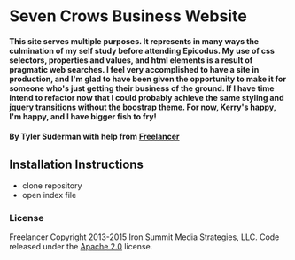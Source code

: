 # Seven Crows Business Website

#### This site serves multiple purposes. It represents in many ways the culmination of my self study before attending Epicodus. My use of css selectors, properties and values, and html elements is a result of pragmatic web searches. I feel very accomplished to have a site in production, and I'm glad to have been given the opportunity to make it for someone who's just getting their business of the ground. If I have time intend to refactor now that I could probably achieve the same styling and jquery transitions without the boostrap theme. For now, Kerry's happy, I'm happy, and I have bigger fish to fry!

#### By Tyler Suderman with help from [Freelancer](http://startbootstrap.com/template-overviews/freelancer/)

## Installation Instructions

* clone repository
* open index file

### License


Freelancer Copyright 2013-2015 Iron Summit Media Strategies, LLC. Code released under the [Apache 2.0](https://github.com/IronSummitMedia/startbootstrap-freelancer/blob/gh-pages/LICENSE) license.
